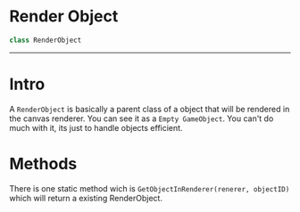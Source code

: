 # Render Object 
```javascript
class RenderObject
```

- - -

# Intro
A ``RenderObject`` is basically a parent class of a object that will be rendered in the canvas renderer. You can see it as a ``Empty GameObject``. You can't do much with it, its just to handle objects efficient.

# Methods
There is one static method wich is ``GetObjectInRenderer(renerer, objectID)`` which will return a existing RenderObject.

